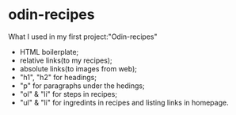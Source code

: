 # odin-recipes
What I used in my first project:"Odin-recipes"
- HTML boilerplate;
- relative links(to my recipes);
- absolute links(to images from web);
- "h1", "h2" for headings;
- "p" for paragraphs under the hedings;
- "ol" & "li" for steps in recipes;
- "ul" & "li" for ingredints in recipes and listing links in homepage.
